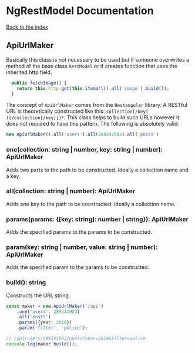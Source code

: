 # NgRestModel Documentation

[Back to the index](README.md)

## ApiUrlMaker

Basically this class is not necessary to be used but if someone overwrites a method of
the base class `RestModel` or if creates function that uses the inherited http field.

```typescript
  public fetchImage() {
    return this.http.get(this.itemUrl().all('image').build());
  }
```

The concept of `ApiUrlMaker` comes from the `Restangular` library. A RESTful URL is
theoretically constructed like this: `collection[/key]([/collection[/key]])*`.
This class helps to build such URLs however it does not required to have this pattern.
The following is absolutely valid:

```typescript
new ApiUrlMaker().all('users').all(289342983).all('posts')
``` 

### one(collection: string | number, key: string | number): ApiUrlMaker

Adds two parts to the path to be constructed. Ideally a collection name and a key.

### all(collection: string | number): ApiUrlMaker

Adds one key to the path to be constructed. Ideally a collection name.

### params(params: {\[key: string]: number | string}): ApiUrlMaker

Adds the specified params to the params to be constructed.

### param(key: string | number, value: string | number): ApiUrlMaker

Adds the specified param to the params to be constructed.

### build(): string

Constructs the URL string.

```typescript
const maker = new ApiUrlMaker('/api')
    .one('users', 289342983)
    .all('posts')
    .params({year: 2018})
    .param('filter', 'police');

// /api/users/289342983/posts?year=2018&filter=police
console.log(maker.build());
```
